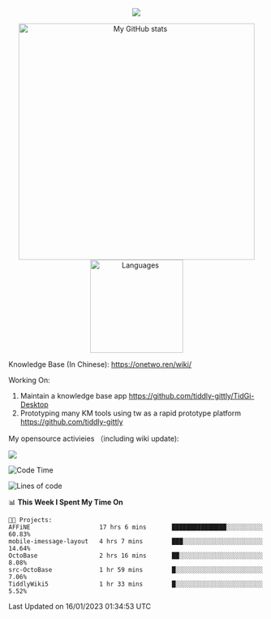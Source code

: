 <a href="https://github.com/linonetwo">
    <p align="center">
        <img src="https://github-profile-trophy.vercel.app/?username=linonetwo&column=7&theme=onedark"/>
    </p>
</a>
<a align="center" href="https://github.com/linonetwo">
  <p align="center">
    <img src="https://github-readme-stats.vercel.app/api?username=linonetwo&show_icons=true&count_private=true" alt="My GitHub stats" width="465"/>
    <img src="https://github-readme-stats.vercel.app/api/top-langs/?username=linonetwo&layout=compact&langs_count=10" alt="Languages" height="183">
  </p>
</a>

Knowledge Base (In Chinese): https://onetwo.ren/wiki/

Working On: 

1. Maintain a knowledge base app https://github.com/tiddly-gittly/TidGi-Desktop
1. Prototyping many KM tools using tw as a rapid prototype platform https://github.com/tiddly-gittly

My opensource activieies （including wiki update):

![](https://visitor-badge.glitch.me/badge?page_id=linonetwo.linonetwo)

<!--START_SECTION:waka-->
![Code Time](http://img.shields.io/badge/Code%20Time-1%2C479%20hrs%2051%20mins-blue)

![Lines of code](https://img.shields.io/badge/From%20Hello%20World%20I%27ve%20Written-2%20Million%20lines%20of%20code-blue)

📊 **This Week I Spent My Time On** 

```text
🐱‍💻 Projects: 
AFFiNE                   17 hrs 6 mins       ███████████████░░░░░░░░░░   60.83% 
mobile-imessage-layout   4 hrs 7 mins        ███░░░░░░░░░░░░░░░░░░░░░░   14.64% 
OctoBase                 2 hrs 16 mins       ██░░░░░░░░░░░░░░░░░░░░░░░   8.08% 
src-OctoBase             1 hr 59 mins        █░░░░░░░░░░░░░░░░░░░░░░░░   7.06% 
TiddlyWiki5              1 hr 33 mins        █░░░░░░░░░░░░░░░░░░░░░░░░   5.52%

```


 Last Updated on 16/01/2023 01:34:53 UTC
<!--END_SECTION:waka-->
